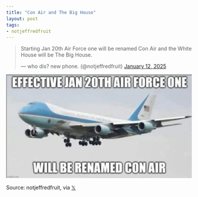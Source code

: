 ```yaml
---
title: "Con Air and The Big House"
layout: post
tags:
- notjeffredfruit
---
```


<blockquote class="twitter-tweet"><p lang="en" dir="ltr">Starting Jan 20th Air Force one will be renamed Con Air and the White House will be The Big House.</p>&mdash; who dis? new phone. (@notjeffredfruit) <a href="https://twitter.com/notjeffredfruit/status/1878296757110513930?ref_src=twsrc%5Etfw">January 12, 2025</a></blockquote> <script async src="https://platform.twitter.com/widgets.js" charset="utf-8"></script>

![Con Air](/assets/2025-01-12-con-air.jpg "Con Air")

Source: notjeffredfruit, via [𝕏](https://x.com)
